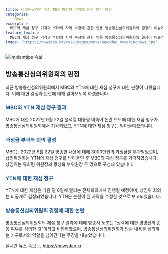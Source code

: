 ```yaml
---
title: 바이든날리면 재심 MBC 방심위 기각에 논란 여파 예상
categories:
  - News
excerpt: >
  MBC의 재심 청구 기각과 YTN의 자막 수정에 관한 인용 방송통신심의위원회의 결정이 이슈가 되었다. 윤석열 대통령에 관한 바이든-날리면 비속어 논란을 다룬 보도로 MBC는 3000만원의 과징금을 받았으며, YTN은 비슷한 이유로 법정제재를 받았다. 방송통신심의위원회는 MBC의 청구를 기각하고 YTN의 재심은 다음 달에 열릴 예정이다. 방송사들의 보도에 대한 책임을 놓고 논란이 일고 있으며, 방송통신심의위원회의 결정에 대해 노조는 방송사를 차별하고 있다는 주장을 내놓았다.
feature_text: >
  MBC의 재심 청구 기각과 YTN의 자막 수정에 관한 인용 방송통신심의위원회의 결정이 이슈가 되었다. 윤석열 대통령에 관한 바이든-날리면 비속어 논란을 다룬 보도로 MBC는 3000만원의 과징금을 받았으며, YTN은 비슷한 이유로 법정제재를 받았다. 방송통신심의위원회는 MBC의 청구를 기각하고 YTN의 재심은 다음 달에 열릴 예정이다. 방송사들의 보도에 대한 책임을 놓고 논란이 일고 있으며, 방송통신심의위원회의 결정에 대해 노조는 방송사를 차별하고 있다는 주장을 내놓았다.
image: 'https://newsdao.kr/res/images/meta/newsdao_breakingnews.jpg'
---
```


<p><img src="https://newsdao.kr/res/images/meta/newsdao_breakingnews.jpg" alt="implanttips 속보" /></p>

<h2 data-ke-size="size26">방송통신심의위원회의 판정</h2>

<p data-ke-size="size16">최근 방송통신심의위원회에서 MBC와 YTN에 대한 재심 청구에 대한 판정이 나왔습니다. 이에 대한 결정과 논란에 대해 알아보도록 하겠습니다.</p>

<h3><b><span style="color: #1a5490;">MBC와 YTN 재심 청구 결과</span></b></h3>

<p data-ke-size="size16">MBC에 대한 2022년 9월 22일 윤석열 대통령 비속어 논란 보도에 대한 재심 청구가 방송통신심의위원회에서 기각되었고, YTN에 대한 재심 청구는 받아들여졌습니다.</p>

<h3><b><span style="color: #1a5490;">과징금 부과와 회의 결정</span></b></h3>

<p data-ke-size="size16">MBC는 2022년 9월 22일 방송한 내용에 대해 3000만원의 과징금을 부과받았으며, 상임위원회는 YTN의 재심 청구를 받아들인 후 MBC의 재심 청구를 기각하였습니다. 상임위는 류희림 위원장과 황성욱 부위원장 두 명으로 구성돼 있습니다.</p>

<h3><b><span style="color: #1a5490;">YTN에 대한 재심 청구</span></b></h3>

<p data-ke-size="size16">YTN에 대한 재심은 다음 달 8일에 열리는 전체회의에서 진행될 예정이며, 상임위 회의는 비공개로 결정되었습니다. YTN은 논란이 된 자막을 수정한 것으로 보고되었습니다.</p>

<h3><b><span style="color: #1a5490;">방송통신심의위원회 결정에 대한 논란</span></b></h3>

<p data-ke-size="size16">방송통신심의위원회의 재심 청구 결과에 대해 방송사 노조는 "권력에 대한 경영진의 순응 여부를 심의한 것"이라고 비판하였으며, 방송통신심의위원회가 방송 내용을 심의하는 기구로서의 역할을 넘어간다는 주장을 내놓았습니다.</p>
실시간 뉴스 속보는, <a href="https://newsdao.kr" rel="dofollow">https://newsdao.kr</a>



